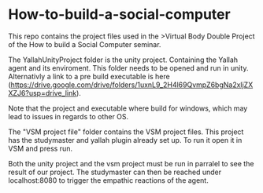 # How-to-build-a-social-computer
This repo contains the project files used in the >Virtual Body Double Project of the How to build a Social Computer seminar.

The YallahUnityProject folder is the unity project. Containing the Yallah agent and its enviroment. This folder needs to be opened and run in unity. Alternativly a link to a pre build executable is here (https://drive.google.com/drive/folders/1uxnL9_2H4l69QvmpZ6bgNa2xljZXXZJ6?usp=drive_link). 

Note that the project and executable where build for windows, which may lead to issues in regards to other OS.

The "VSM project file" folder contains the VSM project files. This project has the studymaster and yallah plugin already set up. To run it open it in VSM and press run.

Both the unity project and the vsm project must be run in parralel to see the result of our project. The studymaster can then be reached under localhost:8080 to trigger the empathic reactions of the agent.
